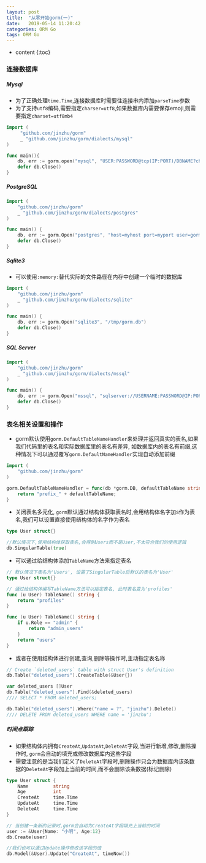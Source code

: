 ```yaml
---
layout: post
title:  "从零开始gorm(一)"
date:   2019-05-14 11:20:42
categories: ORM Go
tags: ORM Go
---
```


* content
{:toc}



### 连接数据库

##### Mysql
* 为了正确处理`time.Time`,连接数据库时需要往连接串内添加`parseTime`参数
* 为了支持`utf8`编码,需要指定`charser=utf8`,如果数据库内需要保存emoji,则需要指定`charset=utf8mb4`
```go
import (
	 "github.com/jinzhu/gorm"
	 _ "github.com/jinzhu/gorm/dialects/mysql"
)

func main(){
	db, err := gorm.open("mysql", "USER:PASSWORD@tcp(IP:PORT)/DBNAME?charset=utf8&parseTime=True&loc=Local")
    defer db.Close()
}

```

##### PostgreSQL
```go
import (
	"github.com/jinzhu/gorm"
	_ "github.com/jinzhu/gorm/dialects/postgres"
)

func main() {
	db, err := gorm.Open("postgres", "host=myhost port=myport user=gorm dbname=gorm password=mypassword")
	defer db.Close()
}
```

##### Sqlite3
* 可以使用`:memory:`替代实际的文件路径在内存中创建一个临时的数据库

```go
import (
    "github.com/jinzhu/gorm"
    _ "github.com/jinzhu/gorm/dialects/sqlite"
)

func main() {
    db, err := gorm.Open("sqlite3", "/tmp/gorm.db")
    defer db.Close()
}
```

##### SQL Server
```go
import (
    "github.com/jinzhu/gorm"
    _ "github.com/jinzhu/gorm/dialects/mssql"
)

func main() {
    db, err := gorm.Open("mssql", "sqlserver://USERNAME:PASSWORD@IP:PORT?database=DBNAME")
    defer db.Close()
}
```

### 表名相关设置和操作
* gorm默认使用`gorm.DefaultTableNameHandler`来处理并返回真实的表名,如果我们代码里的表名和实际数据库里的表名有差异,
如数据库内的表名有前缀,这种情况下可以通过覆写`gorm.DefaultNameHandler`实现自动添加前缀
```go
import (
    "github.com/jinzhu/gorm"
)

gorm.DefaultTableNameHandler = func(db *gorm.DB, defaultTableName string) string {
	return "prefix_" + defaultTableName;
}
```

* 关闭表名多元化, `gorm`默认通过结构体获取表名时,会用结构体名字加s作为表名,我们可以设置直接使用结构体的名字作为表名
```go
type User struct{}

//默认情况下,使用结构体获取表名,会得到Users而不是User,不太符合我们的使用逻辑
db.SingularTable(true)
```

* 可以通过给结构体添加`TableName`方法来指定表名
```go
// 默认情况下表名为'Users', 设置了SingularTable后默认的表名为'User'
type User struct{}

// 通过给结构体编写TableName方法可以指定表名, 此时表名变为'profiles'
func (u User) TableName() string {
	return "profiles"
}

func (u User) TableName() string {
	if u.Role == "admin" {
		return "admin_users"
	}
	return "users"
}
```

* 或者在使用结构体进行创建,查询,删除等操作时,主动指定表名称
```go
// Create `deleted_users` table with struct User's definition
db.Table("deleted_users").CreateTable(&User{})

var deleted_users []User
db.Table("deleted_users").Find(&deleted_users)
//// SELECT * FROM deleted_users;

db.Table("deleted_users").Where("name = ?", "jinzhu").Delete()
//// DELETE FROM deleted_users WHERE name = 'jinzhu';

```

##### 时间点跟踪

* 如果结构体内拥有`CreateAt`,`UpdateAt`,`DeleteAt`字段,当进行新增,修改,删除操作时,
`gorm`会自动的填充或修改数据库内这些字段
* 需要注意的是当我们定义了`DeleteAt`字段时,删除操作只会为数据库内该条数据的`DeleteAt`字段加上当前的时间,而不会删除该条数据(标记删除)
```go
type User struct {
	Name         string
	Age          int
	CreateAt     time.Time
	UpdateAt     time.Time
	DeleteAt     time.Time
}

// 当创建一条新的记录时,gorm会自动为CreateAt字段填充上当前的时间
user := &User{Name: "小明", Age:12}
db.Create(user)

//我们也可以通过Update操作修改该字段的值
db.Model(&User).Update("CreateAt", timeNow())

```

